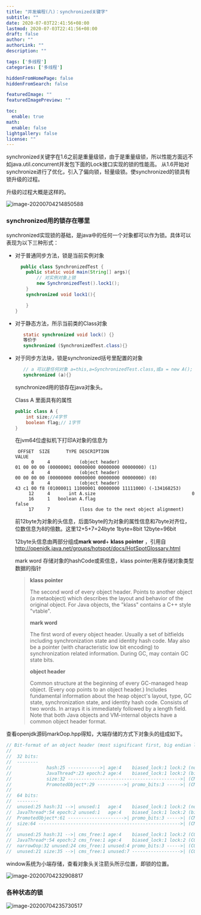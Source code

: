 ```yaml
---
title: "并发编程(八)：synchronized关键字"
subtitle: ""
date: 2020-07-03T22:41:56+08:00
lastmod: 2020-07-03T22:41:56+08:00
draft: false
author: ""
authorLink: ""
description: ""

tags: ['多线程']
categories: ['多线程']

hiddenFromHomePage: false
hiddenFromSearch: false

featuredImage: ""
featuredImagePreview: ""

toc:
  enable: true
math:
  enable: false
lightgallery: false
license: ""
---
```


synchronized关键字在1.6之前是重量级锁，由于是重量级锁，所以性能方面远不如java.util.concurrent并发包下面的Lock接口实现的锁的性能高。 从1.6开始对synchronize进行了优化，引入了偏向锁，轻量级锁。使synchronized的锁具有锁升级的过程。

<!--more-->

升级的过程大概是这样的。

![image-20200704214850588](https://lengyan-blog.oss-cn-beijing.aliyuncs.com/upload/2020-07-01/hugo博客优化/image-20200704214850588.png)





### synchronized用的锁存在哪里

synchronized实现锁的基础，是java中的任何一个对象都可以作为锁。具体可以表现为以下三种形式：

* 对于普通同步方法，锁是当前实例对象

  ```java
    public class SynchronizedTest {
      public static void main(String[] args){
          // 对实例对象上锁
          new SynchronizedTest().lock1();
      }
      synchronized void lock1(){
  
      }
  }
  ```

  

* 对于静态方法，所示当前类的Class对象

  ```java
     static synchronized void lock() {}
     等价于
     synchronized (SynchronizedTest.class){}
  ```

  

* 对于同步方法块，锁是synchronized括号里配置的对象

  ```java
     // a 可以是任何对象 a=this,a=SynchronizedTest.class,或a = new A();
     synchronized (a){}
  ```

  synchronized用的锁存在java对象头。

  Class A 里面具有的属性

  ```java
  public class A {
      int size;//4字节
      boolean flag;// 1字节
  }
  
  ```

  

  在jvm64位虚拟机下打印A对象的信息为

  ```
   OFFSET  SIZE      TYPE DESCRIPTION                               VALUE
        0     4           (object header)                           01 00 00 00 (00000001 00000000 00000000 00000000) (1)
        4     4           (object header)                           00 00 00 00 (00000000 00000000 00000000 00000000) (0)
        8     4           (object header)                           43 c1 00 f8 (01000011 11000001 00000000 11111000) (-134168253)
       12     4       int A.size                                    0
       16     1   boolean A.flag                                    false
       17     7           (loss due to the next object alignment)
  ```

  前12byte为对象的头信息，后面5byte的为对象的属性信息和7byte对齐位，位数信息为8的倍数。这里12+5+7=24byte 1byte=8bit  12byte=96bit

  12byte头信息由两部分组成**mark word**+ **klass pointer** ，引用自 http://openjdk.java.net/groups/hotspot/docs/HotSpotGlossary.html

  mark word 存储对象的hashCode或索信息，klass pointer用来存储对象类型数据的指针

  >
  >
  >**klass pointer**
  >
  >The second word of every object header. Points to another object (a metaobject) which describes the layout and behavior of the original object. For Java objects, the "klass" contains a C++ style "vtable".
  >
  >**mark word**
  >
  >The first word of every object header. Usually a set of bitfields including synchronization state and identity hash code. May also be a pointer (with characteristic low bit encoding) to synchronization related information. During GC, may contain GC state bits.
  >
  >**object header**
  >
  >Common structure at the beginning of every GC-managed heap object. (Every oop points to an object header.) Includes fundamental information about the heap object's layout, type, GC state, synchronization state, and identity hash code. Consists of two words. In arrays it is immediately followed by a length field. Note that both Java objects and VM-internal objects have a common object header format.

 查看openjdk源码markOop.hpp得知，大端存储的方式下对象头的组成如下。

```c++
// Bit-format of an object header (most significant first, big endian layout below):  //大端存储布局如下
//
//  32 bits:
//  --------
//             hash:25 ------------>| age:4    biased_lock:1 lock:2 (normal object)
//             JavaThread*:23 epoch:2 age:4    biased_lock:1 lock:2 (biased object)
//             size:32 ------------------------------------------>| (CMS free block)
//             PromotedObject*:29 ---------->| promo_bits:3 ----->| (CMS promoted object)
//
//  64 bits:
//  --------
//  unused:25 hash:31 -->| unused:1   age:4    biased_lock:1 lock:2 (normal object) // 无锁
//  JavaThread*:54 epoch:2 unused:1   age:4    biased_lock:1 lock:2 (biased object) // 偏向锁
//  PromotedObject*:61 --------------------->| promo_bits:3 ----->| (CMS promoted object) 
//  size:64 ----------------------------------------------------->| (CMS free block)
//
//  unused:25 hash:31 -->| cms_free:1 age:4    biased_lock:1 lock:2 (COOPs && normal object)
//  JavaThread*:54 epoch:2 cms_free:1 age:4    biased_lock:1 lock:2 (COOPs && biased object)
//  narrowOop:32 unused:24 cms_free:1 unused:4 promo_bits:3 ----->| (COOPs && CMS promoted object)
//  unused:21 size:35 -->| cms_free:1 unused:7 ------------------>| (COOPs && CMS free block)

```

window系统为小端存储，查看对象头关注箭头所示位置，即锁的位置。

![image-20200704232908817](https://lengyan-blog.oss-cn-beijing.aliyuncs.com/upload/2020-07-01/hugo博客优化/image-20200704232908817.png)

### 各种状态的锁

![image-20200704235730517](https://lengyan-blog.oss-cn-beijing.aliyuncs.com/upload/2020-07-01/hugo博客优化/image-20200704235730517.png)

